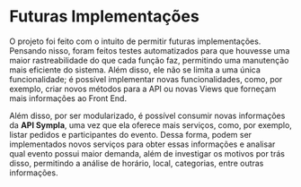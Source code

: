 # Futuras Implementações

O projeto foi feito com o intuito de permitir futuras implementações. Pensando nisso, foram feitos testes automatizados para que houvesse uma maior rastreabilidade do que cada função faz, permitindo uma manutenção mais eficiente do sistema. Além disso, ele não se limita a uma única funcionalidade; é possível implementar novas funcionalidades, como, por exemplo, criar novos métodos para a API ou novas Views que forneçam mais informações ao Front End.

Além disso, por ser modularizado, é possível consumir novas informações da **API Sympla**, uma vez que ela oferece mais serviços, como, por exemplo, listar pedidos e participantes do evento. Dessa forma, podem ser implementados novos serviços para obter essas informações e analisar qual evento possui maior demanda, além de investigar os motivos por trás disso, permitindo a análise de horário, local, categorias, entre outras informações.
